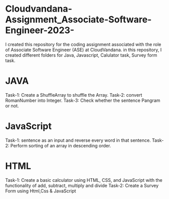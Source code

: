 # Cloudvandana-Assignment_Associate-Software-Engineer-2023-
I created this repository for the coding assignment associated with the role of Associate Software Engineer (ASE) at CloudVandana. 
in this repository, I created different folders for Java, Javascript, Calulator task, Survey form task.

# JAVA
Task-1: Create a ShuffleArray to shuffle the Array.
Task-2: convert RomanNumber into Integer.
Task-3: Check whether the sentence Pangram or not.

# JavaScript
Task-1: sentence as an input and reverse every word in that sentence.
Task-2: Perform sorting of an array in descending order.

# HTML 
Task-1: Create a basic calculator using HTML, CSS, and JavaScript with the functionality of add, subtract, multiply and divide
Task-2: Create a Survey Form using Html,Css & JavaScript
